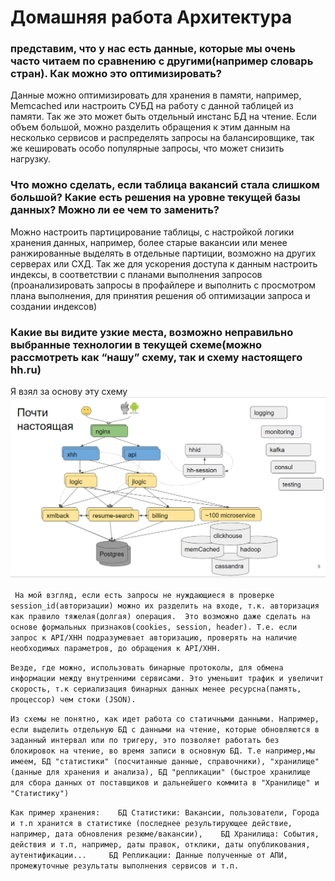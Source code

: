 # Домашняя работа Архитектура
### представим, что у нас есть данные, которые мы очень часто читаем по сравнению с другими(например словарь стран). Как можно это оптимизировать?

Данные можно оптимизировать для хранения в памяти, например, Memcached или настроить СУБД на работу с данной таблицей из памяти. 
Так же это может быть отдельный инстанс БД на чтение.
Если объем большой, можно разделить обращения к этим данным на несколько сервисов и распределять запросы на балансировщике, так же кешировать особо популярные запросы, что может снизить нагрузку.


### Что можно сделать, если таблица вакансий стала слишком большой? Какие есть решения на уровне текущей базы данных? Можно ли ее чем то заменить?

Можно настроить партицирование таблицы, с настройкой логики хранения данных, например, более старые вакансии или менее ранжированные выделять в отдельные партиции, возможно на других серверах или СХД.
Так же для ускорения доступа к данным настроить индексы, в соответствии с планами выполнения запросов (проанализировать запросы в профайлере и выполнить с просмотром плана выполнения, для принятия решения об оптимизации запроса и создании индексов)


### Какие вы видите узкие места, возможно неправильно выбранные технологии в текущей схеме(можно рассмотреть как “нашу” схему, так и схему настоящего hh.ru)

Я взял за основу эту схему
![Архитектура HH](/arh.PNG)

` На мой взгляд, если есть запросы не нуждающиеся в проверке session_id(авторизации) можно их разделить на входе, т.к. авторизация как правило тяжелая(долгая) операция. 
Это возможно даже сделать на основе формальных признаков(cookies, session, header). Т.е. если запрос к API/XHH подразумевает авторизацию, проверять на наличие необходимых параметров, до обращения к API/XHH.`

`Везде, где можно, использовать бинарные протоколы, для обмена информации между внутренними сервисами. Это уменьшит трафик и увеличит скорость, т.к сериализация бинарных данных менее ресурсна(память, процессор) чем стоки (JSON). `

`Из схемы не понятно, как идет работа со статичными данными. Например, если выделить отдельную БД с данными на чтение, которые обновляются в заданный интервал или по тригеру, это позволяет работать без блокировок на чтение, во время записи в основную БД. Т.е например,мы имеем, БД "статистики" (посчитанные данные, справочники), "хранилище" (данные для хранения и анализа), БД "репликации" (быстрое хранилище для сбора данных от поставщиков и дальнейшего коммита в "Хранилище" и "Статистику")`

`Как пример хранения:   
БД Статистики: Вакансии, пользователи, Города и т.п хранится в статистике (последнее результирующее действие, например, дата обновления резюме/вакансии),   
БД Хранилища: События, действия и т.п, например, даты правок, отклики, даты опубликования, аутентификации...    
БД Репликации: Данные полученные от АПИ, промежуточные результаты выполнения сервисов и т.п.    `
